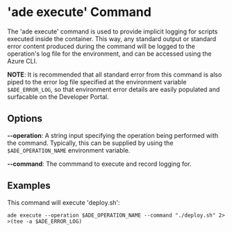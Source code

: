 # 'ade execute' Command
The 'ade execute' command is used to provide implicit logging for scripts executed inside the container. This way, any standard output or standard error content produced during the command will be logged to the operation's log file for the environment, and can be accessed using the Azure CLI.

**NOTE**: It is recommended that all standard error from this command is also piped to the error log file specified at the environment variable `$ADE_ERROR_LOG`, so that environment error details are easily populated and surfacable on the Developer Portal.

## Options
**--operation**: A string input specifying the operation being performed with the command. Typically, this can be supplied by using the `$ADE_OPERATION_NAME` environment variable.

**--command**: The commmand to execute and record logging for. 

## Examples

This command will execute 'deploy.sh':
```
ade execute --operation $ADE_OPERATION_NAME --command "./deploy.sh" 2> >(tee -a $ADE_ERROR_LOG)
```